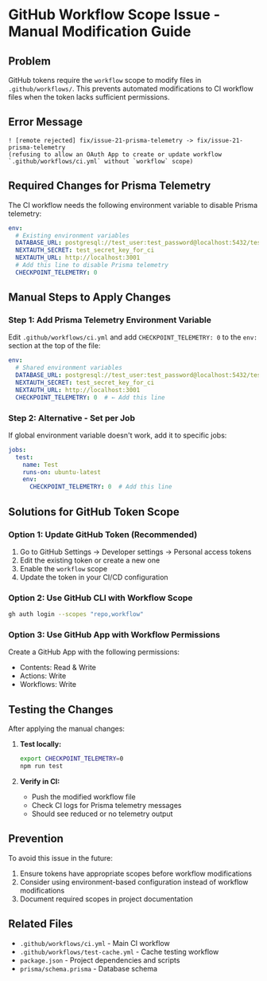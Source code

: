 # GitHub Workflow Scope Issue - Manual Modification Guide

## Problem

GitHub tokens require the `workflow` scope to modify files in `.github/workflows/`. This prevents automated modifications to CI workflow files when the token lacks sufficient permissions.

## Error Message
```
! [remote rejected] fix/issue-21-prisma-telemetry -> fix/issue-21-prisma-telemetry 
(refusing to allow an OAuth App to create or update workflow `.github/workflows/ci.yml` without `workflow` scope)
```

## Required Changes for Prisma Telemetry

The CI workflow needs the following environment variable to disable Prisma telemetry:

```yaml
env:
  # Existing environment variables
  DATABASE_URL: postgresql://test_user:test_password@localhost:5432/test_db
  NEXTAUTH_SECRET: test_secret_key_for_ci
  NEXTAUTH_URL: http://localhost:3001
  # Add this line to disable Prisma telemetry
  CHECKPOINT_TELEMETRY: 0
```

## Manual Steps to Apply Changes

### Step 1: Add Prisma Telemetry Environment Variable

Edit `.github/workflows/ci.yml` and add `CHECKPOINT_TELEMETRY: 0` to the `env:` section at the top of the file:

```yaml
env:
  # Shared environment variables
  DATABASE_URL: postgresql://test_user:test_password@localhost:5432/test_db
  NEXTAUTH_SECRET: test_secret_key_for_ci
  NEXTAUTH_URL: http://localhost:3001
  CHECKPOINT_TELEMETRY: 0  # ← Add this line
```

### Step 2: Alternative - Set per Job

If global environment variable doesn't work, add it to specific jobs:

```yaml
jobs:
  test:
    name: Test
    runs-on: ubuntu-latest
    env:
      CHECKPOINT_TELEMETRY: 0  # Add this line
```

## Solutions for GitHub Token Scope

### Option 1: Update GitHub Token (Recommended)
1. Go to GitHub Settings → Developer settings → Personal access tokens
2. Edit the existing token or create a new one
3. Enable the `workflow` scope
4. Update the token in your CI/CD configuration

### Option 2: Use GitHub CLI with Workflow Scope
```bash
gh auth login --scopes "repo,workflow"
```

### Option 3: Use GitHub App with Workflow Permissions
Create a GitHub App with the following permissions:
- Contents: Read & Write
- Actions: Write
- Workflows: Write

## Testing the Changes

After applying the manual changes:

1. **Test locally:**
   ```bash
   export CHECKPOINT_TELEMETRY=0
   npm run test
   ```

2. **Verify in CI:**
   - Push the modified workflow file
   - Check CI logs for Prisma telemetry messages
   - Should see reduced or no telemetry output

## Prevention

To avoid this issue in the future:
1. Ensure tokens have appropriate scopes before workflow modifications
2. Consider using environment-based configuration instead of workflow modifications
3. Document required scopes in project documentation

## Related Files

- `.github/workflows/ci.yml` - Main CI workflow
- `.github/workflows/test-cache.yml` - Cache testing workflow
- `package.json` - Project dependencies and scripts
- `prisma/schema.prisma` - Database schema